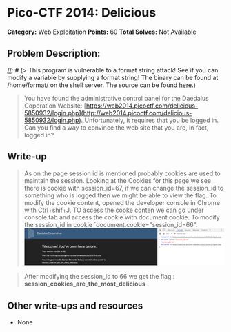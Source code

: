 # Pico-CTF 2014: Delicious

**Category:** Web Exploitation
**Points:** 60
**Total Solves:** Not Available
## Problem Description:

[//]: # (> This program is vulnerable to a format string attack! See if you can modify a variable by supplying a format string! The binary can be found at /home/format/ on the shell server. The source can be found [here](format.c).)
> You have found the administrative control panel for the Daedalus Coperation Website: [https://web2014.picoctf.com/delicious-5850932/login.php](http://web2014.picoctf.com/delicious-5850932/login.php). Unfortunately, it requires that you be logged in. Can you find a way to convince the web site that you are, in fact, logged in?

## Write-up
[//]: # (> Your write up goes here.)
> As on the page session id is mentioned probably cookies are used to maintain the session. 
Looking at the Cookies for this page we see there is cookie with session_id=67, if we can change the session_id to something who is logged then we might be able to view the flag. 
To modify the cookie content, opened the developer console in Chrome with Ctrl+shif+J. TO access the cooke conten we can go under console tab and access the cookie with document.cookie. 
To modify the session_id in cookie `document.cookie="session_id=66". ![Capture.PNG](Capture.PNG)

> After modifying the session_id to 66 we get the flag : **session_cookies_are_the_most_delicious**

## Other write-ups and resources

* None
